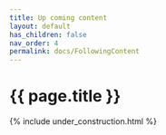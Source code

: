 ```yaml
---
title: Up coming content
layout: default
has_children: false
nav_order: 4
permalink: docs/FollowingContent
---
```


{{ page.title }}
======================

{% include under_construction.html %}